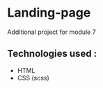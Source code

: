 # Landing-page
Additional project for module 7

## Technologies used :
<ul>
<li>HTML</li>
<li>CSS (scss)</li>
</ul>